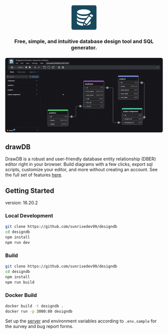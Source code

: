 <h3 align="center">
    <img width="80" alt="drawdb logo" src="./src/assets/icon-dark.png">
</h3>

<h3 align="center">Free, simple, and intuitive database design tool and SQL generator.</h3>


<h3 align="center"><img width="700" style="border-radius:5px;" alt="demo" src="drawdb.gif"></h3>

## drawDB

DrawDB is a robust and user-friendly database entity relationship (DBER) editor right in your browser. Build diagrams with a few clicks, export sql scripts, customize your editor, and more without creating an account. See the full set of features [here](https://drawdb.app/).

## Getting Started

version: 16.20.2

### Local Development

```bash
git clone https://github.com/sunrisedev99/designdb
cd designdb
npm install
npm run dev
```

### Build

```bash
git clone https://github.com/sunrisedev99/designdb
cd designdb
npm install
npm run build
```

### Docker Build

```bash
docker build -t designdb .
docker run -p 3000:80 designdb
```

Set up the [server](https://github.com/sunrisedev99/designdb-server) and environment variables according to `.env.sample` for the survey and bug report forms.

